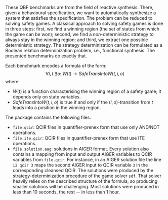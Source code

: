 These QBF benchmarks are from the field of reactive synthesis. There, given a behavioural specification, we want to automatically synthesize a system that satisfies the specification. The problem can be reduced to solving safety games. A classical approach to solving safety games is done in three steps: first, we find a winning region (the set of states from which the game can be won); second, we find a _non_-deterministic strategy to always stay in the winning region; and third, we extract one possible deterministic strategy. The strategy determinization can be formulated as a Boolean relation determinization problem, i.e., functional synthesis. The presented benchmarks do exactly that.

Each benchmark encodes a formula of the form:
$$
\forall i,t.\exists o{:}~ W(t) \rightarrow \mathit{SafeTransIntoW}(t,i,o)
$$
where:
- $W(t)$ is a function characterising the winning region of a safety game; it depends only on state variables.
- $\mathit{SafeTransIntoW}(t,i,o)$ is true if and only if the $(i,o)$-transition from $t$ leads into a position in the winning region.

The package contains the following files:
- `file.qcir`: QCIR files in quantifier-prenex form that use only AND/NOT operations.
- `file.ite.qcir`: QCIR files in quantifier-prenex form that use ITE operations.
- `file.solution.aag`: solutions in AIGER format. Every solution also contains a mapping from input and output AIGER variables to QCIR variables from `file.qcir`. For instance, in an AIGER solution file the line `i2 qcir 3` maps the second AIGER input to QCIR variable `3` in the corresponding cleansed QCIR. The solutions were produced by the strategy-determinization procedure of the game solver `sdf`. That solver heavily relies on the described structure of the formula, so producing smaller solutions will be challenging. Most solutions were produced in less than 10 seconds, the rest -- in less than 1 hour.

